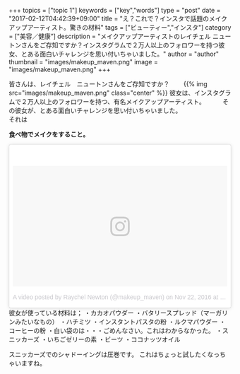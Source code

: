 +++
topics = ["topic 1"]
keywords = ["key","words"]
type = "post"
date = "2017-02-12T04:42:39+09:00"
title = "え？これで？インスタで話題のメイクアップアーティスト。驚きの材料"
tags = ["ビューティー","インスタ"]
category = ["美容／健康”]
description = "メイクアップアーティストのレイチェル ニュートンさんをご存知ですか？インスタグラムで２万人以上のフォロワーを持つ彼女、とある面白いチャレンジを思い付いちゃいました。"
author = "author"
thumbnail = "images/makeup_maven.png"
image = "images/makeup_maven.png"
+++




皆さんは、レイチェル　ニュートンさんをご存知ですか？　　
{{% img src="images/makeup_maven.png" class="center" %}}
彼女は、インスタグラムで２万人以上のフォロワーを持つ、有名メイクアップアーティスト。　　　
その彼女が、とある面白いチャレンジを思い付いちゃいました。　　　　
　　　　
それは

**食べ物でメイクをすること。**
<!--html_preserve-->

<blockquote class="instagram-media" data-instgrm-version="7" style=" background:#FFF; border:0; border-radius:3px; box-shadow:0 0 1px 0 rgba(0,0,0,0.5),0 1px 10px 0 rgba(0,0,0,0.15); margin: 1px; max-width:658px; padding:0; width:99.375%; width:-webkit-calc(100% - 2px); width:calc(100% - 2px);"><div style="padding:8px;"> <div style=" background:#F8F8F8; line-height:0; margin-top:40px; padding:28.10185185185185% 0; text-align:center; width:100%;"> <div style=" background:url(data:image/png;base64,iVBORw0KGgoAAAANSUhEUgAAACwAAAAsCAMAAAApWqozAAAABGdBTUEAALGPC/xhBQAAAAFzUkdCAK7OHOkAAAAMUExURczMzPf399fX1+bm5mzY9AMAAADiSURBVDjLvZXbEsMgCES5/P8/t9FuRVCRmU73JWlzosgSIIZURCjo/ad+EQJJB4Hv8BFt+IDpQoCx1wjOSBFhh2XssxEIYn3ulI/6MNReE07UIWJEv8UEOWDS88LY97kqyTliJKKtuYBbruAyVh5wOHiXmpi5we58Ek028czwyuQdLKPG1Bkb4NnM+VeAnfHqn1k4+GPT6uGQcvu2h2OVuIf/gWUFyy8OWEpdyZSa3aVCqpVoVvzZZ2VTnn2wU8qzVjDDetO90GSy9mVLqtgYSy231MxrY6I2gGqjrTY0L8fxCxfCBbhWrsYYAAAAAElFTkSuQmCC); display:block; height:44px; margin:0 auto -44px; position:relative; top:-22px; width:44px;"></div></div><p style=" color:#c9c8cd; font-family:Arial,sans-serif; font-size:14px; line-height:17px; margin-bottom:0; margin-top:8px; overflow:hidden; padding:8px 0 7px; text-align:center; text-overflow:ellipsis; white-space:nowrap;"><a href="https://www.instagram.com/p/BNIBbarhrQX/" style=" color:#c9c8cd; font-family:Arial,sans-serif; font-size:14px; font-style:normal; font-weight:normal; line-height:17px; text-decoration:none;" target="_blank">A video posted by Raychel Newton (@makeup_maven)</a> on <time style=" font-family:Arial,sans-serif; font-size:14px; line-height:17px;" datetime="2016-11-22T20:10:46+00:00">Nov 22, 2016 at 12:10pm PST</time></p></div></blockquote>
<script async defer src="//platform.instagram.com/en_US/embeds.js"></script>
<!--/html_preserve-->
彼女が使っている材料は；
 ・カカオパウダー
 ・バタリースプレッド（マーガリンみたいなもの）
 ・ハチミツ
 ・インスタントパスタの粉
 ・ルクマパウダー
 ・コーヒーの粉
 ・白い袋のは・・・ごめんなさい。これはわからなかった。
 ・スニッカーズ
 ・いちごゼリーの素
 ・ビーツ
 ・ココナッツオイル

スニッカーズでのシャドーイングは圧巻です。
これはちょっと試したくなっちゃいますね。
